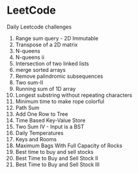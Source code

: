 # LeetCode

Daily Leetcode challenges

1) Range sum query - 2D Immutable
2) Transpose of a 2D matrix
3) N-queens
4) N-queens ii
5) Intersection of two linked lists
6) merge sorted arrays
7) Remove palindromic subsequences
8) Two sum-II
9) Running sum of 1D array
10) Longest substring without repeating characters
11) Minimum time to make rope colorful
12) Path Sum
13) Add One Row to Tree
14) Time Based Key-Value Store
15) Two Sum IV - Input is a BST
16) Daily Temperatures
17) Keys and Rooms
18) Maximum Bags With Full Capacity of Rocks
19) Best time to buy and sell stocks
20) Best Time to Buy and Sell Stock II
21) Best Time to Buy and Sell Stock III

